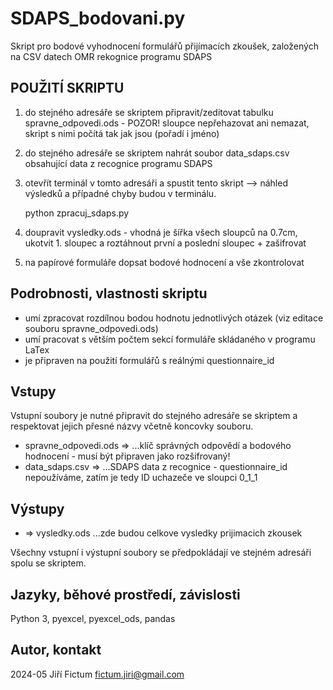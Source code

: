 # SDAPS_bodovani.py
Skript pro bodové vyhodnocení formulářů přijímacích zkoušek, založených na CSV datech OMR rekognice programu SDAPS

POUŽITÍ SKRIPTU
---------------
1. do stejného adresáře se skriptem připravit/zeditovat tabulku spravne_odpovedi.ods - POZOR! sloupce nepřehazovat ani nemazat, skript s nimi počítá tak jak jsou (pořadí i jméno)
2. do stejného adresáře se skriptem nahrát soubor data_sdaps.csv obsahující data z recognice programu SDAPS
3. otevřít terminál v tomto adresáři a spustit tento skript --> náhled výsledků a případné chyby budou v terminálu.

	python zpracuj_sdaps.py

4. doupravit vysledky.ods - vhodná je šířka všech sloupců na 0.7cm, ukotvit 1. sloupec a roztáhnout první a poslední sloupec + zašifrovat 
5. na papírové formuláře dopsat bodové hodnocení a vše zkontrolovat


Podrobnosti, vlastnosti skriptu
-------------------------------
- umí zpracovat rozdílnou bodou hodnotu jednotlivých otázek (viz editace souboru spravne_odpovedi.ods)
- umí pracovat s větším počtem sekcí formuláře skládaného v programu LaTex
- je připraven na použití formulářů s reálnými questionnaire_id


Vstupy
------
Vstupní soubory je nutné připravit do stejného adresáře se skriptem a respektovat jejich přesné názvy včetně koncovky souboru.

- spravne_odpovedi.ods => 		...klíč správných odpovědí a bodového hodnocení - musí být připraven jako rozšifrovaný!
- data_sdaps.csv =>  				...SDAPS data z recognice - questionnaire_id nepoužíváme, zatím je tedy ID uchazeče ve sloupci 0_1_1


Výstupy
-------
- => vysledky.ods			...zde budou celkove vysledky prijimacich zkousek 

Všechny vstupní i výstupní soubory se předpokládají ve stejném adresáři spolu se skriptem.


Jazyky, běhové prostředí, závislosti
------------------------------------
Python 3, 
pyexcel, 
pyexcel_ods, 
pandas


Autor, kontakt
--------------
2024-05 Jiří Fictum 
fictum.jiri@gmail.com
